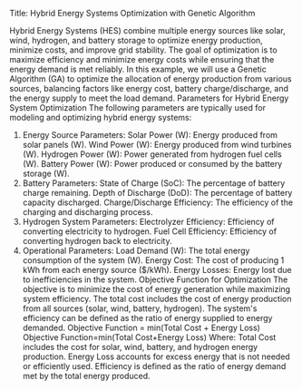 Title: Hybrid Energy Systems Optimization with Genetic Algorithm

Hybrid Energy Systems (HES) combine multiple energy sources like solar, wind, hydrogen, and battery storage to optimize energy production, minimize costs, and improve grid stability. The goal of optimization is to maximize efficiency and minimize energy costs while ensuring that the energy demand is met reliably.
In this example, we will use a Genetic Algorithm (GA) to optimize the allocation of energy production from various sources, balancing factors like energy cost, battery charge/discharge, and the energy supply to meet the load demand.
Parameters for Hybrid Energy System Optimization The following parameters are typically used for modeling and optimizing hybrid energy systems:
1.	Energy Source Parameters: Solar Power (W): Energy produced from solar panels (W). Wind Power (W): Energy produced from wind turbines (W). Hydrogen Power (W): Power generated from hydrogen fuel cells (W). Battery Power (W): Power produced or consumed by the battery storage (W).
2.	Battery Parameters: State of Charge (SoC): The percentage of battery charge remaining. Depth of Discharge (DoD): The percentage of battery capacity discharged. Charge/Discharge Efficiency: The efficiency of the charging and discharging process.
3.	Hydrogen System Parameters: Electrolyzer Efficiency: Efficiency of converting electricity to hydrogen. Fuel Cell Efficiency: Efficiency of converting hydrogen back to electricity.
4.	Operational Parameters: Load Demand (W): The total energy consumption of the system (W). Energy Cost: The cost of producing 1 kWh from each energy source ($/kWh). Energy Losses: Energy lost due to inefficiencies in the system. Objective Function for Optimization The objective is to minimize the cost of energy generation while maximizing system efficiency. The total cost includes the cost of energy production from all sources (solar, wind, battery, hydrogen). The system's efficiency can be defined as the ratio of energy supplied to energy demanded.
Objective Function = min(Total Cost + Energy Loss) Objective Function=min(Total Cost+Energy Loss) Where:
Total Cost includes the cost for solar, wind, battery, and hydrogen energy production. Energy Loss accounts for excess energy that is not needed or efficiently used. Efficiency is defined as the ratio of energy demand met by the total energy produced.

